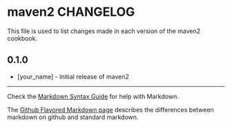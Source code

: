 maven2 CHANGELOG
================

This file is used to list changes made in each version of the maven2 cookbook.

0.1.0
-----
- [your_name] - Initial release of maven2

- - -
Check the [Markdown Syntax Guide](http://daringfireball.net/projects/markdown/syntax) for help with Markdown.

The [Github Flavored Markdown page](http://github.github.com/github-flavored-markdown/) describes the differences between markdown on github and standard markdown.

